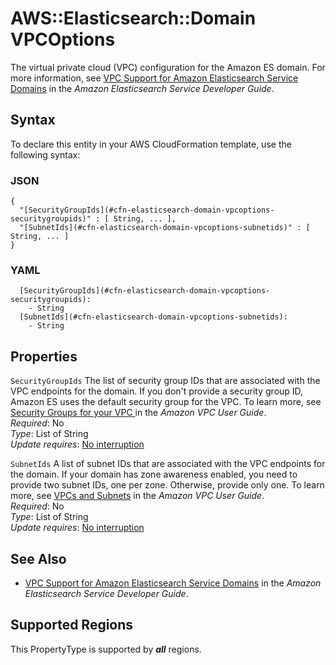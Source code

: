 # AWS::Elasticsearch::Domain VPCOptions<a name="aws-properties-elasticsearch-domain-vpcoptions"></a>

The virtual private cloud \(VPC\) configuration for the Amazon ES domain\. For more information, see [VPC Support for Amazon Elasticsearch Service Domains](https://docs.aws.amazon.com/elasticsearch-service/latest/developerguide/es-vpc.html) in the *Amazon Elasticsearch Service Developer Guide*\.

## Syntax<a name="aws-properties-elasticsearch-domain-vpcoptions-syntax"></a>

To declare this entity in your AWS CloudFormation template, use the following syntax:

### JSON<a name="aws-properties-elasticsearch-domain-vpcoptions-syntax.json"></a>

```
{
  "[SecurityGroupIds](#cfn-elasticsearch-domain-vpcoptions-securitygroupids)" : [ String, ... ],
  "[SubnetIds](#cfn-elasticsearch-domain-vpcoptions-subnetids)" : [ String, ... ]
}
```

### YAML<a name="aws-properties-elasticsearch-domain-vpcoptions-syntax.yaml"></a>

```
  [SecurityGroupIds](#cfn-elasticsearch-domain-vpcoptions-securitygroupids): 
    - String
  [SubnetIds](#cfn-elasticsearch-domain-vpcoptions-subnetids): 
    - String
```

## Properties<a name="aws-properties-elasticsearch-domain-vpcoptions-properties"></a>

`SecurityGroupIds`  <a name="cfn-elasticsearch-domain-vpcoptions-securitygroupids"></a>
The list of security group IDs that are associated with the VPC endpoints for the domain\. If you don't provide a security group ID, Amazon ES uses the default security group for the VPC\. To learn more, see [Security Groups for your VPC ](https://docs.aws.amazon.com/vpc/latest/userguide/VPC_SecurityGroups.html)in the *Amazon VPC User Guide*\.  
*Required*: No  
*Type*: List of String  
*Update requires*: [No interruption](https://docs.aws.amazon.com/AWSCloudFormation/latest/UserGuide/using-cfn-updating-stacks-update-behaviors.html#update-no-interrupt)

`SubnetIds`  <a name="cfn-elasticsearch-domain-vpcoptions-subnetids"></a>
A list of subnet IDs that are associated with the VPC endpoints for the domain\. If your domain has zone awareness enabled, you need to provide two subnet IDs, one per zone\. Otherwise, provide only one\. To learn more, see [VPCs and Subnets](https://docs.aws.amazon.com/vpc/latest/userguide/VPC_Subnets.html) in the *Amazon VPC User Guide*\.  
*Required*: No  
*Type*: List of String  
*Update requires*: [No interruption](https://docs.aws.amazon.com/AWSCloudFormation/latest/UserGuide/using-cfn-updating-stacks-update-behaviors.html#update-no-interrupt)

## See Also<a name="aws-properties-elasticsearch-domain-vpcoptions--seealso"></a>
+ [VPC Support for Amazon Elasticsearch Service Domains](https://docs.aws.amazon.com/elasticsearch-service/latest/developerguide/es-vpc.html) in the *Amazon Elasticsearch Service Developer Guide*\.

## Supported Regions

This PropertyType is supported by ***all*** regions.